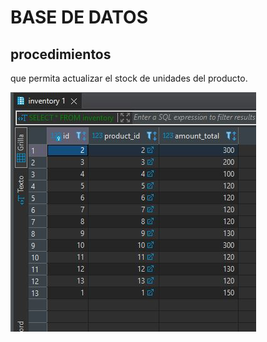 # BASE DE DATOS
## procedimientos

que permita actualizar el stock de unidades del producto. 

![App Screenshot](https://github.com/ariescacy9/stored_procedures/blob/master/inventario.JPG?raw=true)